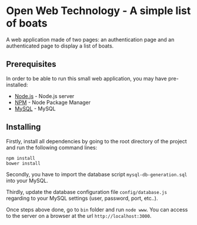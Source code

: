 # Open Web Technology - A simple list of boats

A web application made of two pages: an authentication page and an authenticated page to display a list of boats.

## Prerequisites

In order to be able to run this small web application, you may have pre-installed:

* [Node.js](https://nodejs.org/en/) - Node.js server
* [NPM](https://www.npmjs.com) - Node Package Manager
* [MySQL](https://dev.mysql.com/downloads/) - MySQL 

## Installing

Firstly, install all dependencies by going to the root directory of the project and run the following command lines:

```
npm install
bower install
```

Secondly, you have to import the database script ```mysql-db-generation.sql``` into your MySQL. 

Thirdly, update the database configuration file ```config/database.js``` regarding to your MySQL settings (user, password, port, etc..).

Once steps above done, go to ```bin``` folder and run ```node www```.
You can access to the server on a browser at the url ```http://localhost:3000```.